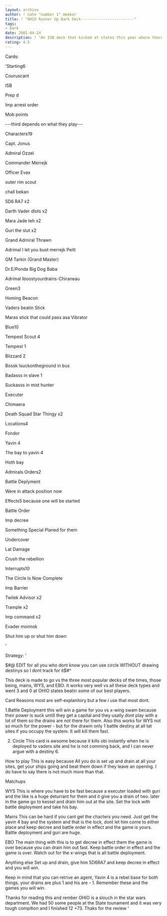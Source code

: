 ```yaml
---
layout: archive
author: ! nate "number 1" meeker
title: ! "OHIO Runner Up Dark Deck------------------------"
tags:
- Dark
date: 2001-04-24
description: ! "An ISB deck that kicked at states this year where there were 50 some people. This deck went 3 and 0."
rating: 4.5
---
```

Cards: 

'Starting6

Couruscant

ISB

Prep d

Imp arrest order

Mob points

---third depends on what they play---


Characters19

Capt. Jonus

Admiral Ozzel

Commander Merrejk

Officer Evax

outer rim scout

chall bekan

5D6 RA7 x2

Darth Vader dlots x2

Mara Jade teh x2

Guri the slut x2

Grand Admiral Thrawn

Adrimal I let you bust merrejk Peitt

GM Tarkin (Grand Master)

Dr.E/Ponda Big Dog Baba

Adrimal Iboostyourdrains-Chiraneau


Green3

Homing Beacon

Vaders beatin Stick

Maras stick that could pass asa Vibrator


Blue10

Tempest Scout 4

Tempest 1

Blizzard 2

Bossk Isuckontheground in bus

Badasss in slave 1

Suckasss in mist hunter

Executer

Chimaera

Death Squad Star Thingy x2


Locations4

Fondor

Yavin 4

The bay to yavin 4

Hoth bay


Admirals Orders2

Battle Deplyment

Were in attack position now


Effects5 because one will be started

Battle Order

Imp decree

Something Special Planed for them

Undercover

Lat Damage

Crush the rebellion


Interrupts10

The Circle Is Now Complete

Imp Barrier

Twilek Advisor x2

Trample x2

Imp command x2

Evader monnok

Shut him up or shut him down



'

Strategy: '

$#@ EDIT for all you who dont know you can use circle WITHOUT drawing destinys so I dont track for it$#^


This deck is made to go vs the three most popular decks of the times, those being, mains, WYS, and EBO. It works very well vs all these deck types and went 3 and 0 at OHIO states beatin some of our best players.


Card Reasons most are self-explanitory but a few i use that most dont.

1.Battle Deployment this will win a game for you vs x-wing swam because their power is suck untill they get a capital and they usally dont play with a lot of them so the drains are not there for them. Also this works for WYS not so much for the power - but for the drawin only 1 battle destiny at all tat sites if you occupy the system. It will kill them fast.

2. Circle This card is awsome because it kills obi instantly when he is deployed to vaders site and he is not comming back, and I can never argue with a destiny 6.


How to play This is easy because All you do is set up and drain at all your sites, get your ships going and beat them down if they leave an opening. I do have to say there is not much more than that.


Matchups

WYS This is where you have to be fast because a executer loaded with guri and the like is a huge deturrant for them and it give you a drain of two. later in the game go to kessel and drain him out at the site. Set the lock with battle deployment and take his bay.


Mains This can be hard if you cant get the chacters you need. Just get the yavin 4 bay and the system and that is the lock, dont let him come to either place and keep decree and battle order in effect and the game is yours. Battle deployment and guri are huge.


EBO The main thing with this is to get decree in effect them the game is over because you can drain him out fast. Keep battle order in effect and the game is over. Watch out for the x-wings that is all battle deployment.


Anything else Set up and drain, give him 5D6RA7 and keep decree in effect and you will win. 


Keep in mind that you can retrive an agent, Yavin 4 is a rebel base for both things. your drains are plus 1 and his are - 1. Remember these and the games you will win.

Thanks for reading this and rember OHIO is a slouch in the star wars department. We had 50 some people at the State tounament and it was very tough compition and I finished 12 +73. Thaks for the review  '